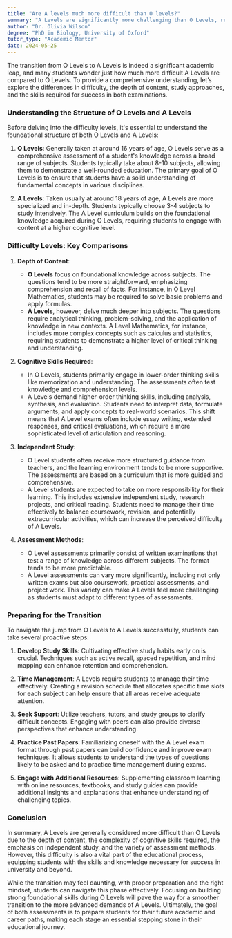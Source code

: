 ```yaml
---
title: "Are A levels much more difficult than O levels?"
summary: "A Levels are significantly more challenging than O Levels, requiring deeper content understanding, different study approaches, and enhanced skills."
author: "Dr. Olivia Wilson"
degree: "PhD in Biology, University of Oxford"
tutor_type: "Academic Mentor"
date: 2024-05-25
---
```


The transition from O Levels to A Levels is indeed a significant academic leap, and many students wonder just how much more difficult A Levels are compared to O Levels. To provide a comprehensive understanding, let’s explore the differences in difficulty, the depth of content, study approaches, and the skills required for success in both examinations.

### Understanding the Structure of O Levels and A Levels

Before delving into the difficulty levels, it's essential to understand the foundational structure of both O Levels and A Levels:

1. **O Levels**: Generally taken at around 16 years of age, O Levels serve as a comprehensive assessment of a student's knowledge across a broad range of subjects. Students typically take about 8-10 subjects, allowing them to demonstrate a well-rounded education. The primary goal of O Levels is to ensure that students have a solid understanding of fundamental concepts in various disciplines.

2. **A Levels**: Taken usually at around 18 years of age, A Levels are more specialized and in-depth. Students typically choose 3-4 subjects to study intensively. The A Level curriculum builds on the foundational knowledge acquired during O Levels, requiring students to engage with content at a higher cognitive level.

### Difficulty Levels: Key Comparisons

1. **Depth of Content**: 
   - **O Levels** focus on foundational knowledge across subjects. The questions tend to be more straightforward, emphasizing comprehension and recall of facts. For instance, in O Level Mathematics, students may be required to solve basic problems and apply formulas.
   - **A Levels**, however, delve much deeper into subjects. The questions require analytical thinking, problem-solving, and the application of knowledge in new contexts. A Level Mathematics, for instance, includes more complex concepts such as calculus and statistics, requiring students to demonstrate a higher level of critical thinking and understanding.

2. **Cognitive Skills Required**:
   - In O Levels, students primarily engage in lower-order thinking skills like memorization and understanding. The assessments often test knowledge and comprehension levels.
   - A Levels demand higher-order thinking skills, including analysis, synthesis, and evaluation. Students need to interpret data, formulate arguments, and apply concepts to real-world scenarios. This shift means that A Level exams often include essay writing, extended responses, and critical evaluations, which require a more sophisticated level of articulation and reasoning.

3. **Independent Study**:
   - O Level students often receive more structured guidance from teachers, and the learning environment tends to be more supportive. The assessments are based on a curriculum that is more guided and comprehensive.
   - A Level students are expected to take on more responsibility for their learning. This includes extensive independent study, research projects, and critical reading. Students need to manage their time effectively to balance coursework, revision, and potentially extracurricular activities, which can increase the perceived difficulty of A Levels.

4. **Assessment Methods**:
   - O Level assessments primarily consist of written examinations that test a range of knowledge across different subjects. The format tends to be more predictable.
   - A Level assessments can vary more significantly, including not only written exams but also coursework, practical assessments, and project work. This variety can make A Levels feel more challenging as students must adapt to different types of assessments.

### Preparing for the Transition

To navigate the jump from O Levels to A Levels successfully, students can take several proactive steps:

1. **Develop Study Skills**: Cultivating effective study habits early on is crucial. Techniques such as active recall, spaced repetition, and mind mapping can enhance retention and comprehension. 

2. **Time Management**: A Levels require students to manage their time effectively. Creating a revision schedule that allocates specific time slots for each subject can help ensure that all areas receive adequate attention.

3. **Seek Support**: Utilize teachers, tutors, and study groups to clarify difficult concepts. Engaging with peers can also provide diverse perspectives that enhance understanding.

4. **Practice Past Papers**: Familiarizing oneself with the A Level exam format through past papers can build confidence and improve exam techniques. It allows students to understand the types of questions likely to be asked and to practice time management during exams.

5. **Engage with Additional Resources**: Supplementing classroom learning with online resources, textbooks, and study guides can provide additional insights and explanations that enhance understanding of challenging topics.

### Conclusion

In summary, A Levels are generally considered more difficult than O Levels due to the depth of content, the complexity of cognitive skills required, the emphasis on independent study, and the variety of assessment methods. However, this difficulty is also a vital part of the educational process, equipping students with the skills and knowledge necessary for success in university and beyond.

While the transition may feel daunting, with proper preparation and the right mindset, students can navigate this phase effectively. Focusing on building strong foundational skills during O Levels will pave the way for a smoother transition to the more advanced demands of A Levels. Ultimately, the goal of both assessments is to prepare students for their future academic and career paths, making each stage an essential stepping stone in their educational journey.
    